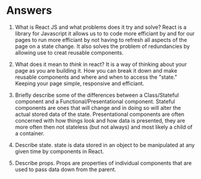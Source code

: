 # Answers

1.  What is React JS and what problems does it try and solve?
        React is a library for Javascript it allows us to to code more efficiant by and for our pages to run more efficiant by not having to refresh all aspects of the page on a state change. It also solves the problem of redundancies by allowing use to creat reusable components. 

1.  What does it mean to _think_ in react?
        It is a way of thinking about your page as you are building it. How you can break it down and make reusable components and where and when to access the "state." Keeping your page simple, responsive and efficiant. 

1.  Briefly describe some of the differences between a Class/Stateful component and a Functional/Presentational component.
        Stateful components are ones that will change and in doing so will alter the actual stored data of the state.      Presentational components are often concerned with how things look and how data is presented, they are more often then not stateless (but not always) and most likely a child of a container. 

1.  Describe state.
        state is data stored in an object to be manipulated at any given time by components in React. 

1.  Describe props.
        Props are properties of individual components that are used to pass data down from the parent.
        